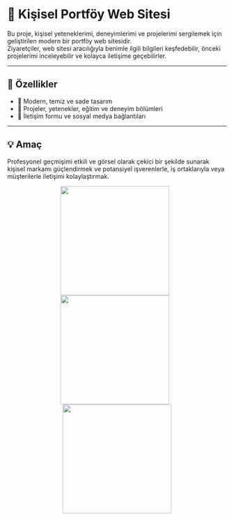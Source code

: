 # 💼 Kişisel Portföy Web Sitesi

Bu proje, kişisel yeteneklerimi, deneyimlerimi ve projelerimi sergilemek için geliştirilen modern bir portföy web sitesidir.  
Ziyaretçiler, web sitesi aracılığıyla benimle ilgili bilgileri keşfedebilir, önceki projelerimi inceleyebilir ve kolayca iletişime geçebilirler.

---

## 🚀 Özellikler

- 🎨 Modern, temiz ve sade tasarım  
- 📂 Projeler, yetenekler, eğitim ve deneyim bölümleri  
- 📧 İletişim formu ve sosyal medya bağlantıları  

---

## 💡 Amaç

Profesyonel geçmişimi etkili ve görsel olarak çekici bir şekilde sunarak kişisel markamı güçlendirmek ve potansiyel işverenlerle, iş ortaklarıyla veya müşterilerle iletişimi kolaylaştırmak.



<div align="center" style="margin-top:10px;">
  <img src="https://github.com/user-attachments/assets/275360fb-ecb5-44a5-86b6-32be661f4521" width="250" style="margin-right:10px;" />
  <img src="https://github.com/user-attachments/assets/7b3f2138-adbd-4938-9cc1-190cd3b6705f" width="250" style="margin-right:10px;" />
  <img src="https://github.com/user-attachments/assets/48648415-4e28-489d-96fe-ebd03cbbe6fe" width="250" />
</div>



